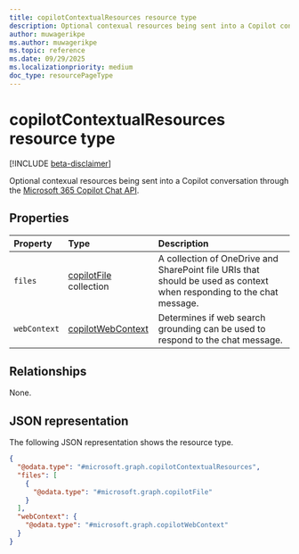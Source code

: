 ```yaml
---
title: copilotContextualResources resource type
description: Optional contexual resources being sent into a Copilot conversation through the Microsoft 365 Copilot Chat API.
author: muwagerikpe
ms.author: muwagerikpe
ms.topic: reference
ms.date: 09/29/2025
ms.localizationpriority: medium
doc_type: resourcePageType
---
```


# copilotContextualResources resource type

[!INCLUDE [beta-disclaimer](../../../includes/beta-disclaimer.md)]

Optional contexual resources being sent into a Copilot conversation through the [Microsoft 365 Copilot Chat API](../copilotroot-post-conversations.md).

## Properties

| Property       | Type   | Description                                                    |
|:---------------|:-------|:---------------------------------------------------------------|
| `files` | [copilotFile](copilotfile.md) collection | A collection of OneDrive and SharePoint file URIs that should be used as context when responding to the chat message. |
| `webContext` | [copilotWebContext](copilotwebcontext.md) | Determines if web search grounding can be used to respond to the chat message. |

## Relationships

None.

## JSON representation

The following JSON representation shows the resource type.

```json
{
  "@odata.type": "#microsoft.graph.copilotContextualResources",
  "files": [
    {
      "@odata.type": "#microsoft.graph.copilotFile"
    }
  ],
  "webContext": {
    "@odata.type": "#microsoft.graph.copilotWebContext"
  }
}
```
